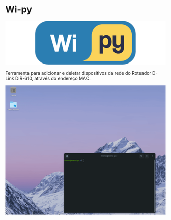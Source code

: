 # Wi-py
![](github/png/wipy-logo.png)

Ferramenta para adicionar e deletar dispositivos da rede do Roteador D-Link DIR-610, através do endereço MAC.

![](github/gif/giphy.gif)